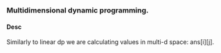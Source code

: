 ### Multidimensional dynamic programming.
#### Desc
Similarly to linear dp we are calculating values 
in multi-d space: ans[i][j].